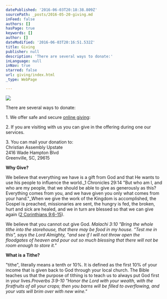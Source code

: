 ```yaml
---
datePublished: '2016-06-03T20:18:38.809Z'
sourcePath: _posts/2016-05-20-giving.md
inFeed: false
authors: []
hasPage: true
keywords: []
author: []
dateModified: '2016-06-03T20:16:51.532Z'
title: Giving
publisher: null
description: 'There are several ways to donate:'
inLanguage: null
inNav: true
starred: false
url: giving/index.html
_type: WebPage

---
```

![](https://the-grid-user-content.s3-us-west-2.amazonaws.com/849f18ac-077c-4637-9158-1d425b65a203.jpg)

There are several ways to donate:

1\. We offer safe and secure [online giving][0]:

2\. If you are visiting with us you can give in the offering during one our services.

3\. You can mail your donation to:  
Christian Assembly Upstate  
2416 Wade Hampton Blvd  
Greenville, SC, 29615

**Why Give?**

We believe that everything we have is a gift from God and that He wants to use his people to influence the world._1 Chronicles 29:14 "But who am I, and who are my people, that we should be able to give as generously as this? Everything comes from you, and we have given you only what comes from your hand."_When we give the work of the Kingdom is accomplished, the Gospel is preached, missionaries are sent, the hungry is fed, the broken, hurt and sick are healed, and we in turn are blessed so that we can give again ([2 Corinthians 9:6-15][1]).

We believe that you cannot out give God. _Malachi 3:10 "Bring the whole tithe into the storehouse, that there may be food in my house. "Test me in this", says the Lord Almighty, "and see if I will not throw open the floodgates of heaven and pour out so much blessing that there will not be room enough to store it."_

**What is a Tithe?**

"tithe", literally means a tenth or 10%. It is defined as the first 10% of your income that is given back to God through your local church. The Bible teaches us that the purpose of tithing is to teach us to always put God first in your lives._Proverbs 3:9-10 "Honor the Lord with your wealth, with the firstfruits of all your crops; then you barns will be filled to overflowing, and your vats will brim over with new wine."_

[0]: https://www.givingministry.com/g3/
[1]: https://www.bible.com/bible/111/2co.9.niv